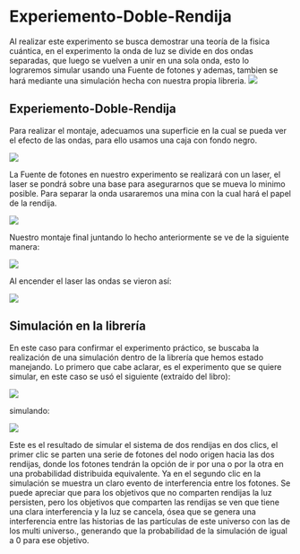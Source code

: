 # Experiemento-Doble-Rendija
Al realizar este experimento se busca demostrar una teoría de la fisica cuántica, en el experimento la onda de luz se divide en dos ondas separadas, que luego se vuelven a unir en una sola onda, esto lo lograremos simular usando una Fuente de fotones y ademas, tambien se hará mediante una simulación hecha con nuestra propia libreria.
![](/img/5.jpg)

## Experiemento-Doble-Rendija
Para realizar el montaje, adecuamos una superficie en la cual se pueda ver el efecto de las ondas, para ello usamos una caja con fondo negro.

![](/img/1.jpg)


La Fuente de fotones en nuestro experimento se realizará con un laser, el laser se pondrá sobre una base para asegurarnos que se mueva lo minimo posible. Para  separar la onda usararemos una mina con la cual hará el papel de la rendija. 

![](/img/2.jpg)

Nuestro montaje final juntando lo hecho anteriormente se ve de la siguiente manera: 

![](/img/3.jpg)

Al encender el laser las ondas se vieron así:

![](/img/4.jpg)

## Simulación en la librería
En este caso para confirmar el experimento práctico, se buscaba la realización de una simulación dentro de la librería que hemos estado manejando. Lo primero que cabe aclarar, es el experimento que se quiere simular, en este caso se usó el siguiente (extraído del libro):

![](/img/8.PNG)


simulando: 

![](/img/9.PNG)




Este es el resultado de simular el sistema de dos rendijas en dos clics, el primer clic se parten una serie de fotones del nodo origen hacia las dos rendijas, donde los fotones tendrán la opción de ir por una o por la otra en una probabilidad distribuida equivalente. Ya en el segundo clic en la simulación se muestra un claro evento de interferencia entre los fotones. Se puede apreciar que para los objetivos que no comparten rendijas la luz persisten, pero los objetivos que comparten las rendijas se ven que tiene una clara interferencia y la luz se cancela, ósea que se genera una interferencia entre las historias de las partículas de este universo con las de los multi universo., generando que la probabilidad de la simulación de igual a 0 para ese objetivo.
